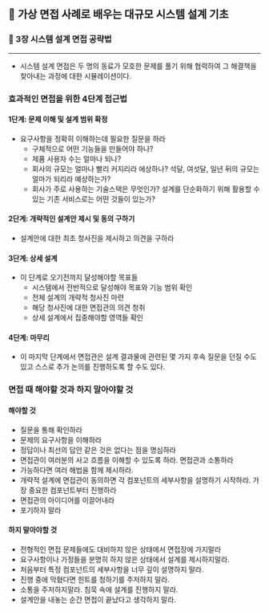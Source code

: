 ## :pushpin: 가상 면접 사례로 배우는 대규모 시스템 설계 기초


### :seedling: 3장 시스템 설계 면접 공략법

---

- 시스템 설계 면접은 두 명의 동료가 모호한 문제를 풀기 위해 협력하여 그 해결책을 찾아내는 과정에 대한 시뮬레이션이다.

### 효과적인 면접을 위한 4단계 접근법

#### 1단계: 문제 이해 및 설계 범위 확정
- 요구사항을 정확히 이해하는데 필요한 질문을 하라
  - 구체적으로 어떤 기능들을 만들어야 하나?
  - 제품 사용자 수는 얼마나 되나?
  - 회사의 규모는 얼마나 빨리 커지리라 에상하나? 석달, 여섯달, 일년 뒤의 규모는 얼마가 되리라 예상하는가?
  - 회사가 주로 사용하는 기술스택은 무엇인가? 설계를 단순화하기 위해 활용할 수 있는 기존 서비스로는 어떤 것들이 있는가?

#### 2단계: 개략적인 설계안 제시 및 동의 구하기
- 설계안에 대한 최초 청사진을 제시하고 의견을 구하라

#### 3단계: 상세 설계
- 이 단계로 오기전까지 달성해야할 목표들
  - 시스템에서 전반적으로 달성해야 목표와 기능 범위 확인
  - 전체 설계의 개략적 청사진 마련
  - 해당 청사진에 대한 면접관의 의견 청취
  - 상세 설계에서 집중해야할 영역들 확인
  

#### 4단계: 마무리
- 이 마지막 단계에서 면접관은 설계 결과물에 관련된 몇 가지 후속 질문을 던질 수도 있고 스스로 추가 논의를 진행하도록 할 수도 있다.


### 면접 때 해야할 것과 하지 말아야할 것
#### 해야할 것
- 질문을 통해 확인하라
- 문제의 요구사항을 이해하라
- 정답이나 최선의 답안 같은 것은 없다는 점을 명심하라
- 면접관이 여러분의 사고 흐름을 이해할 수 있도록 하라. 면접관과 소통하라
- 가능하다면 여러 해법을 함께 제시하라.
- 개략적 설계에 면접관이 동의하면 각 컴포넌트의 세부사항을 설명하기 시작하라. 가장 중요한 컴포넌트부터 진행하라
- 면접관의 아이디어를 이끌어내라
- 포기하자 말라

#### 하지 말아야할 것
- 전형적인 면접 문제들에도 대비하지 않은 상태에서 면접장에 가지말라
- 요구사항이나 가정들을 분명히 하지 않은 상태에서 설계를 제시하지말라.
- 처음부터 특정 컴포넌트의 세부사항을 너무 깊이 설명하지 말라.
- 진행 중에 막혔다면 힌트를 청하기를 주저하지 말라.
- 소통을 주저하지말라. 침묵 속에 설계를 진행하지 말라.
- 설계안을 내놓는 순간 면접이 끝났다고 생각하지 말라.